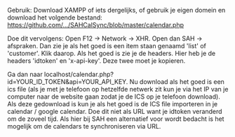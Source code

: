 Gebruik:
Download XAMPP of iets dergelijks, of gebruik je eigen domein en download het volgende bestand:
https://github.com/.../SAHCalSync/blob/master/calendar.php

Doe dit vervolgens: Open F12 -> Network -> XHR.
Open dan SAH -> afspraken.
Dan zie je als het goed is een item staan genaamd 'list' of 'customer'.
Klik daarop. Als het goed is zie je de headers. Hier heb je de headers 'idtoken' en 'x-api-key'. Deze twee moet je kopieren.

Ga dan naar localhost/calendar.php?id=YOUR_ID_TOKEN&api=YOUR_API_KEY.
Nu download als het goed is een ics file (als je met je telefoon op hetzelfde netwerk zit kun je via het IP van je computer naar de website gaan zodat je de ICS op je telefoon download).
Als deze gedownload is kun je als het goed is de ICS file importeren in je calendar / google calendar.
Doe dit niet als URL want je idtoken veranderd om de zoveel tijd. Als hier bij SAH een alternatief voor wordt bedacht is het mogelijk om de calendars te synchroniseren via URL.

